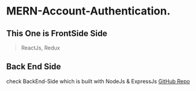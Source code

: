 # MERN-Account-Authentication.

## This One is FrontSide Side
> ReactJs, Redux

## Back End Side

check BackEnd-Side which is built with NodeJs & ExpressJs [GitHub Repo](https://github.com/abriilo/Nodejs-auth.git)

